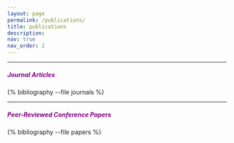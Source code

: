 ```yaml
---
layout: page
permalink: /publications/
title: publications
description: 
nav: true
nav_order: 2
---
```

<!-- _pages/publications.md -->
---
##### <span style="color:purple">Journal Articles</span>
<div class="publications">
{% bibliography --file journals %}
</div>

---
##### <span style="color:purple">Peer-Reviewed Conference Papers</span>
<div class="publications">
{% bibliography --file papers %}
</div>
